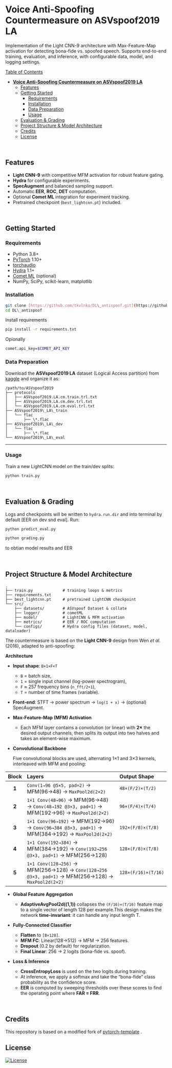 
# **Voice Anti-Spoofing Countermeasure on ASVspoof2019 LA**
Implementation of the Light CNN-9 architecture with Max-Feature-Map activation for detecting bona-fide vs. spoofed speech. Supports end-to-end training, evaluation, and inference, with configurable data, model, and logging settings.



[Table of Contents](#table-of-contents)
- [**Voice Anti-Spoofing Countermeasure on ASVspoof2019 LA**](#voice-anti-spoofing-countermeasure-on-asvspoof2019-la)
  - [Features](#features)
  - [Getting Started](#getting-started)
    - [Requirements](#requirements)
    - [Installation](#installation)
    - [Data Preparation](#data-preparation)
    - [Usage](#usage)
  - [Evaluation \& Grading](#evaluation--grading)
  - [Project Structure \& Model Architecture](#project-structure--model-architecture)
  - [Credits](#credits)
  - [License](#license)



<br/>

## Features

* **Light CNN-9** with competitive MFM activation for robust feature gating.
* **Hydra** for configurable experiments.
* **SpecAugment** and balanced sampling support.
* Automatic **EER**, **ROC**, **DET** computation.
* Optional **Comet ML** integration for experiment tracking.
* Pretrained checkpoint (`best_lightcnn.pt`) included.

<br/>

## Getting Started

### Requirements

* Python 3.8+
* [PyTorch](https://pytorch.org/) 1.10+
* [torchaudio](https://pytorch.org/audio/)
* [Hydra](https://hydra.cc/) 1.1+
* [Comet ML](https://www.comet.com/) (optional)
* NumPy, SciPy, scikit-learn, matplotlib


### Installation

```bash
git clone [https://github.com/tkvlnko/DL\_antispoof.git](https://github.com/tkvlnko/DL_antispoof.git)
cd DL\_antispoof
```
Install requirements
```bash
pip install -r requirements.txt
```
Opionally
```bash
comet.api_key=$COMET_API_KEY
````


### Data Preparation

Download the **ASVspoof2019 LA** dataset (Logical Access partition) from [kaggle](https://www.kaggle.com/datasets/awsaf49/asvpoof-2019-dataset) 
and organize it as:

```
/path/to/ASVspoof2019
├── protocols
│   ├── ASVspoof2019.LA.cm.train.trl.txt
│   ├── ASVspoof2019.LA.cm.dev.trl.txt
│   └── ASVspoof2019.LA.cm.eval.trl.txt
├── ASVspoof2019\_LA\_train
│   └── flac
│       ├── \*.flac
├── ASVspoof2019\_LA\_dev
│   └── flac
│       ├── \*.flac
└── ASVspoof2019\_LA\_eval
````

---

### Usage

Train a new LightCNN model on the train/dev splits:

```bash
python train.py 
````



<br/>

## Evaluation & Grading

Logs and checkpoints will be written to `hydra.run.dir` and into terminal by default [EER on dev snd eval]. Run:

```bash
python predict_eval.py 
```
```bash
python grading.py 
```
to obtian model results and EER




<br/>

## Project Structure & Model Architecture

```
.
├── train.py             # training loops & metrics
├── requirements.txt     
├── best_lightcnn.pt     # pretrained LightCNN checkpoint
└── src/                 
    ├── datasets/        # ASVspoof Dataset & collate
    ├── logger/          # cometML
    ├── model/           # LightCNN & MFM activation
    ├── metrics/         # EER / ROC computation
    └── configs/         # Hydra config files (dataset, model, dataloader)
```


The countermeasure is based on the **Light CNN-9** design from Wen *et al.* (2016), adapted to anti-spoofing:

 **Architecture**

   * **Input shape**: `B×1×F×T`

     * `B` = batch size,
     * `1` = single input channel (log-power spectrogram),
     * `F` ≈ 257 frequency bins (`n_fft/2+1`),
     * `T` = number of time frames (variable).
   * **Front-end**: STFT → power spectrum → `log(1 + x)` → (optional) SpecAugment.

   * **Max-Feature-Map (MFM) Activation**

     * Each MFM layer contains a convolution (or linear) with **2×** the desired output channels, then splits its output into two halves and takes an element-wise maximum.


   * **Convolutional Backbone**
  
      Five convolutional blocks are used, alternating 1×1 and 3×3 kernels, interleaved with MFM and pooling:

   | Block | Layers                                                                                             | Output Shape        |
   | :---: | :------------------------------------------------------------------------------------------------- | :------------------ |
   | **1** | `Conv(1→96 @5×5, pad=2)` → MFM(96→48) → `MaxPool2d(2×2)`                                           | `48×(F/2)×(T/2)`    |
   | **2** | `1×1 Conv(48→96)` → MFM(96→48) → `Conv(48→192 @3×3, pad=1)` → MFM(192→96) → `MaxPool2d(2×2)`       | `96×(F/4)×(T/4)`    |
   | **3** | `1×1 Conv(96→192)` → MFM(192→96) → `Conv(96→384 @3×3, pad=1)` → MFM(384→192) → `MaxPool2d(2×2)`    | `192×(F/8)×(T/8)`   |
   | **4** | `1×1 Conv(192→384)` → MFM(384→192) → `Conv(192→256 @3×3, pad=1)` → MFM(256→128)                    | `128×(F/8)×(T/8)`   |
   | **5** | `1×1 Conv(128→256)` → MFM(256→128) → `Conv(128→256 @3×3, pad=1)` → MFM(256→128) → `MaxPool2d(2×2)` | `128×(F/16)×(T/16)` |



* **Global Feature Aggregation**

   * **AdaptiveAvgPool2d((1,1))** collapses the `(F/16)×(T/16)` feature map to a single vector of length 128 per example.This design makes the network **time-invariant**: it can handle any input length T.

* **Fully-Connected Classifier**

   * **Flatten** to `[B×128]`.
   * **MFM FC**: Linear(128→512) → MFM → 256 features.
   * **Dropout** (0.2 by default) for regularization.
   * **Final Linear**: 256 → 2 logits (bona-fide vs. spoof).

* **Loss & Inference**

   *  **CrossEntropyLoss** is used on the two logits during training.
   * At inference, we apply a softmax and take the “bona-fide” class probability as the confidence score.
   * **EER** is computed by sweeping thresholds over these scores to find the operating point where **FAR = FRR**.



<br/>

## Credits

This repository is based on a modified fork of [pytorch-template](https://github.com/Blinorot/pytorch_project_template) .

## License

[![License](https://img.shields.io/badge/license-MIT-blue.svg)](/LICENSE)
